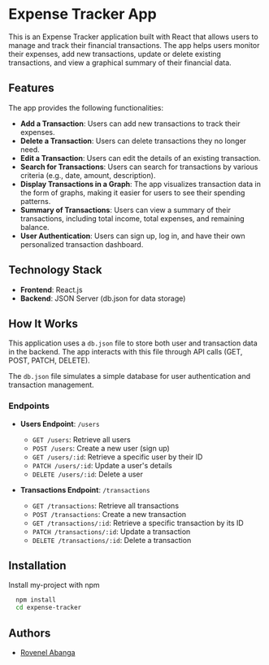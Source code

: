 # Expense Tracker App

This is an Expense Tracker application built with React that allows users to manage and track their financial transactions. The app helps users monitor their expenses, add new transactions, update or delete existing transactions, and view a graphical summary of their financial data.

## Features

The app provides the following functionalities:

- **Add a Transaction**: Users can add new transactions to track their expenses.
- **Delete a Transaction**: Users can delete transactions they no longer need.
- **Edit a Transaction**: Users can edit the details of an existing transaction.
- **Search for Transactions**: Users can search for transactions by various criteria (e.g., date, amount, description).
- **Display Transactions in a Graph**: The app visualizes transaction data in the form of graphs, making it easier for users to see their spending patterns.
- **Summary of Transactions**: Users can view a summary of their transactions, including total income, total expenses, and remaining balance.
- **User Authentication**: Users can sign up, log in, and have their own personalized transaction dashboard.

## Technology Stack

- **Frontend**: React.js
- **Backend**: JSON Server (db.json for data storage)

## How It Works

This application uses a `db.json` file to store both user and transaction data in the backend. The app interacts with this file through API calls (GET, POST, PATCH, DELETE).

The `db.json` file simulates a simple database for user authentication and transaction management.

### Endpoints

- **Users Endpoint**: `/users`

  - `GET /users`: Retrieve all users
  - `POST /users`: Create a new user (sign up)
  - `GET /users/:id`: Retrieve a specific user by their ID
  - `PATCH /users/:id`: Update a user's details
  - `DELETE /users/:id`: Delete a user

- **Transactions Endpoint**: `/transactions`
  - `GET /transactions`: Retrieve all transactions
  - `POST /transactions`: Create a new transaction
  - `GET /transactions/:id`: Retrieve a specific transaction by its ID
  - `PATCH /transactions/:id`: Update a transaction
  - `DELETE /transactions/:id`: Delete a transaction
## Installation

Install my-project with npm

```bash
  npm install 
  cd expense-tracker
```
    

## Authors

- [Rovenel Abanga](https://github.com/rovenelabanga001)

